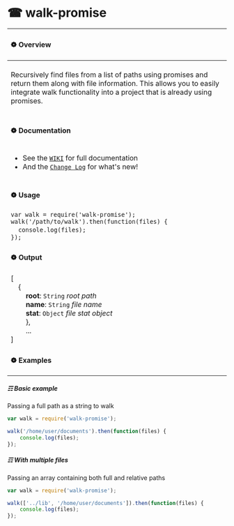 # ☎ walk-promise
| <h4>❁ Overview</h4> |
| :--- |
| <br>Recursively find files from a list of paths using promises and return them along with file information. This allows you to easily integrate walk functionality into a project that is already using promises.<br><br> |
| <h4>❁ Documentation</h4> |
| <ul><li>See the [`WIKI`](https://github.com/bhoriuchi/walk-promise/wiki) for full documentation</li><li>And the [`Change Log`](https://github.com/bhoriuchi/walk-promise/wiki/Change-Log) for what's new!</li></ul> |
| <h4>❁ Usage</h4> |
| `var walk = require('walk-promise');`<br>`walk('/path/to/walk').then(function(files) {`<br>&nbsp;&nbsp;&nbsp;&nbsp;`console.log(files);`<br>`});` |
| <h4>❁ Output</h4> |
| [<br>&nbsp;&nbsp;&nbsp;&nbsp;{<br>&nbsp;&nbsp;&nbsp;&nbsp;&nbsp;&nbsp;&nbsp;&nbsp;**root**: `String` *root path*<br>&nbsp;&nbsp;&nbsp;&nbsp;&nbsp;&nbsp;&nbsp;&nbsp;**name**: `String` *file name*<br>&nbsp;&nbsp;&nbsp;&nbsp;&nbsp;&nbsp;&nbsp;&nbsp;**stat**: `Object` *file stat object*<br>&nbsp;&nbsp;&nbsp;&nbsp;&nbsp;&nbsp;&nbsp;&nbsp;},<br>&nbsp;&nbsp;&nbsp;&nbsp;&nbsp;&nbsp;&nbsp;&nbsp;...<br>] |
| <h4>❁ Examples</h4> |
##### ☶ Basic example
Passing a full path as a string to walk
```js
var walk = require('walk-promise');

walk('/home/user/documents').then(function(files) {
	console.log(files);
});
```
##### ☶ With multiple files
Passing an array containing both full and relative paths
```js
var walk = require('walk-promise');

walk(['../lib', '/home/user/documents']).then(function(files) {
	console.log(files);
});
```